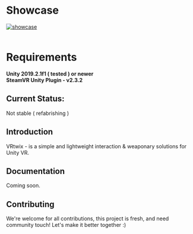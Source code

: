 # Showcase
<a href="https://youtu.be/YO4i58b0LXo">![showcase](https://i.imgur.com/F06ZZQq.png)</a> <br><br>

# Requirements 
<b>Unity 2019.2.1f1 ( tested ) or newer</b><br>
<b>SteamVR Unity Plugin - v2.3.2 </b>

## Current Status:
Not stable ( refabrishing )

## Introduction
VRtwix - is a simple and lightweight interaction & weaponary solutions for Unity VR.

## Documentation
Coming soon.

## Contributing
We're welcome for all contributions, this project is fresh, and need community touch! Let's make it better together :)
